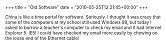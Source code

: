 +++
title = "Old Software"
date = "2010-05-25T12:21:45+00:00"
+++

China is like a time portal for software.  Seriously.  I thought it was crazy that some of the computers at my school still used Windows 98, but today I asked to borrow a teacher's computer to check my email and it had Internet Explorer 5.  IE5!  I could have checked my email more easily by chewing on the loose end of the Ethernet cable!
			